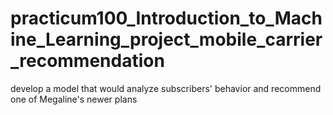 # practicum100_Introduction_to_Machine_Learning_project_mobile_carrier_recommendation
develop a model that would analyze subscribers' behavior and recommend one of Megaline's newer plans
